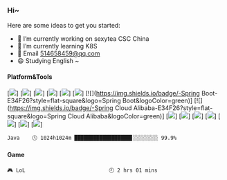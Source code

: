 ### Hi~
Here are some ideas to get you started:

- 🔭 I’m currently working on sexytea CSC China
- 🌱 I’m currently learning K8S
- 💬 Email 514658459@qq.com
- 😄 Studying English ~

#### Platform&Tools
[![](https://img.shields.io/badge/-Windows10-fcc624?style=flat-square&logo=Windows10&logoColor=white)]
[![](https://img.shields.io/badge/-IDEA-fcc624?style=flat-square&logo=IDEA&logoColor=white)]
[![](https://img.shields.io/badge/-Linux-fcc624?style=flat-square&logo=Linux&logoColor=white)]
[![](https://img.shields.io/badge/-Java-f7e018?style=flat-square&logo=Java&logoColor=white)]
[![](https://img.shields.io/badge/-Docker-2496ED?style=flat-square&logo=docker&logoColor=ffffff)]
[![](https://img.shields.io/badge/-Spring-E34F26?style=flat-square&logo=Spring&logoColor=white)]
[![](https://img.shields.io/badge/-Spring Boot-E34F26?style=flat-square&logo=Spring Boot&logoColor=green)]
[![](https://img.shields.io/badge/-Spring Cloud Alibaba-E34F26?style=flat-square&logo=Spring Cloud Alibaba&logoColor=green)]
[![](https://img.shields.io/badge/-Redis-E34F26?style=flat-square&logo=Redis&logoColor=green)]
[![](https://img.shields.io/badge/-RocketMQ-E34F26?style=flat-square&logo=RocketMQ&logoColor=green)]
[![](https://img.shields.io/badge/-DevOps-E34F26?style=flat-square&logo=DevOps&logoColor=green)]
[![](https://img.shields.io/badge/-微信小程序-E34F26?style=flat-square&logo=微信小程序&logoColor=green)]
[![](https://img.shields.io/badge/-按键精灵-E34F26?style=flat-square&logo=按键精灵&logoColor=green)]
[![](https://img.shields.io/badge/-Vue-E34F26?style=flat-square&logo=Vue&logoColor=green)]
[![](https://img.shields.io/badge/-JavaScript-f7e018?style=flat-square&logo=javascript&logoColor=white)]


```text
Java    🕓 1024h1024m ██████████████████▋░░░░░░░░ 99.9%
```

#### Game
```text
🎮 LoL                           🕘 2 hrs 01 mins
```
